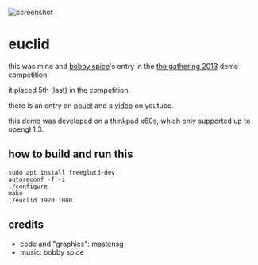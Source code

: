 ![screenshot](https://cdn.rawgit.com/mastensg/euclid/042fd727/screenshot.png)

euclid
======

this was mine and [bobby spice](http://bobbyspice.com/)'s entry in the [the
gathering 2013](http://www.pouet.net/party.php?which=43&when=2013) demo
competition.

it placed 5th (last) in the competition.

there is an entry on [pouet](http://www.pouet.net/prod.php?which=61281) and a [video](https://www.youtube.com/watch?v=xXl-sByu4rg) on youtube.

this demo was developed on a thinkpad x60s, which only supported up to opengl 1.3.

how to build and run this
-------------------------

```
sudo apt install freeglut3-dev
autoreconf -f -i
./configure
make
./euclid 1920 1080
```

credits
-------

- code and "graphics": mastensg
- music: bobby spice
